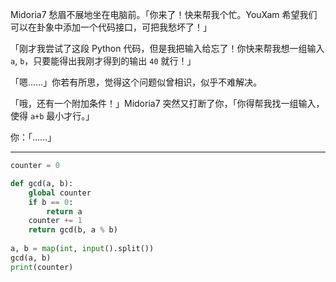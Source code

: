 Midoria7 愁眉不展地坐在电脑前。「你来了！快来帮我个忙。YouXam 希望我们可以在卦象中添加一个代码接口，可把我愁坏了！」

「刚才我尝试了这段 Python 代码，但是我把输入给忘了！你快来帮我想一组输入`a`, `b`，只要能得出我刚才得到的输出 `40` 就行！」

「嗯……」你若有所思，觉得这个问题似曾相识，似乎不难解决。

「哦，还有一个附加条件！」Midoria7 突然又打断了你，「你得帮我找一组输入，使得 `a+b` 最小才行。」

你：「……」

---

```python
counter = 0

def gcd(a, b):
    global counter
    if b == 0:
        return a
    counter += 1
    return gcd(b, a % b)
    
a, b = map(int, input().split())
gcd(a, b)
print(counter)
```